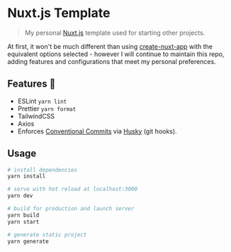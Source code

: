 # Nuxt.js Template

> My personal [Nuxt.js](https://github.com/nuxt/nuxt.js) template used for starting other projects.

At first, it won't be much different than using [create-nuxt-app](https://github.com/nuxt/create-nuxt-app) with the equivalent options selected - however I will continue to maintain this repo, adding features and configurations that meet my personal preferences.

## Features :tada:

- ESLint `yarn lint`
- Prettier `yarn format`
- TailwindCSS
- Axios
- Enforces [Conventional Commits](https://www.conventionalcommits.org/) via [Husky](https://github.com/typicode/husky) (git hooks).


## Usage

```sh
# install dependencies
yarn install

# serve with hot reload at localhost:3000
yarn dev

# build for production and launch server
yarn build
yarn start

# generate static project
yarn generate
```
